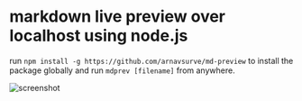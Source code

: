 # markdown live preview over localhost using node.js

run `npm install -g https://github.com/arnavsurve/md-preview` to install the package globally and run `mdprev [filename]` from anywhere. 

![screenshot](https://github.com/user-attachments/assets/bb38cd62-6f82-4c40-af73-996477081240)
